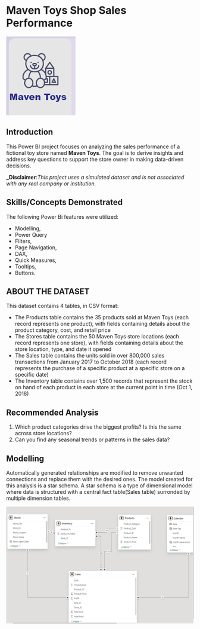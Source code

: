 # Maven Toys Shop Sales Performance 

![](Intro_Image.png)

## Introduction
This Power BI project focuses on analyzing the sales performance of a fictional toy store named **Maven Toys**. The goal is to derive insights and address key questions to support the store owner in making data-driven decisions.

**_Disclaimer**:_This project uses a simulated dataset and is not associated with any real company or institution._

## Skills/Concepts Demonstrated
The following Power Bi features were utilized:
- Modelling,
- Power Query
- Filters,
- Page Navigation,
- DAX,
- Quick Measures,
- Tooltips,
- Buttons.

## ABOUT THE DATASET

This dataset contains 4 tables, in CSV format:
- The Products table contains the 35 products sold at Maven Toys (each record represents
one product), with fields containing details about the product category, cost, and retail price
- The Stores table contains the 50 Maven Toys store locations (each record represents one
store), with fields containing details about the store location, type, and date it opened
- The Sales table contains the units sold in over 800,000 sales transactions from January
2017 to October 2018 (each record represents the purchase of a specific product at a specific
store on a specific date)
- The Inventory table contains over 1,500 records that represent the stock on hand of each
product in each store at the current point in time (Oct 1, 2018)

## Recommended Analysis
1.  Which product categories drive the biggest profits? Is this the same across
store locations?
2.  Can you find any seasonal trends or patterns in the sales data?

## Modelling

Automatically generated relationships are modified to remove unwanted connections and replace them with the desired ones. The model created for this analysis is a star schema. 
A star schema is a type of dimensional model where data is structured with a central fact table(Sales table) surronded by multiple dimension tables.

![](Adjusted_Model.png)

